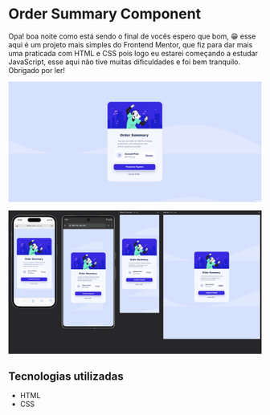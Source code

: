 # Order Summary Component

Opa! boa noite como está sendo o final de vocês espero que bom, 😁 esse aqui é um projeto mais simples do Frontend Mentor, que fiz para dar mais uma praticada com HTML e CSS pois logo eu estarei começando a estudar JavaScript, esse aqui não tive muitas dificuldades e foi bem tranquilo. Obrigado por ler!

[<img src="./desktop.gif" alt="Um gif do resultado no desktop">](https://www.linkedin.com/in/gustavo-silva-564b9a316/)

[<img src="./responsive.gif" alt="Um gif do resultado no responsivo">](https://www.linkedin.com/in/gustavo-silva-564b9a316/)

## Tecnologias utilizadas

- HTML
- CSS
